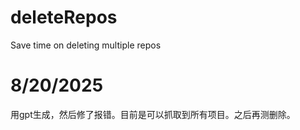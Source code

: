 # deleteRepos
Save time on deleting multiple repos 

# 8/20/2025
用gpt生成，然后修了报错。目前是可以抓取到所有项目。之后再测删除。

